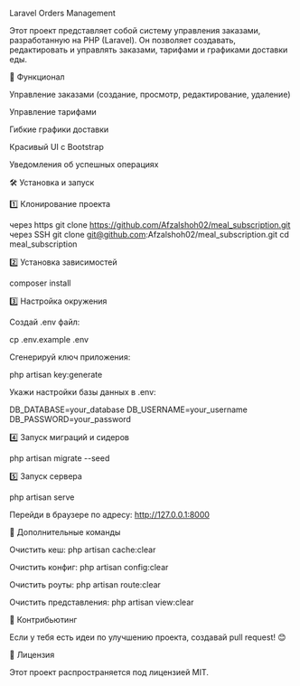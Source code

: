 Laravel Orders Management

Этот проект представляет собой систему управления заказами, разработанную на PHP (Laravel). Он позволяет создавать, редактировать и управлять заказами, тарифами и графиками доставки еды.

🚀 Функционал

Управление заказами (создание, просмотр, редактирование, удаление)

Управление тарифами

Гибкие графики доставки

Красивый UI с Bootstrap

Уведомления об успешных операциях

🛠️ Установка и запуск

1️⃣ Клонирование проекта

через https
git clone https://github.com/Afzalshoh02/meal_subscription.git
через SSH
git clone git@github.com:Afzalshoh02/meal_subscription.git
cd meal_subscription


2️⃣ Установка зависимостей

composer install

3️⃣ Настройка окружения

Создай .env файл:

cp .env.example .env

Сгенерируй ключ приложения:

php artisan key:generate

Укажи настройки базы данных в .env:

DB_DATABASE=your_database
DB_USERNAME=your_username
DB_PASSWORD=your_password

4️⃣ Запуск миграций и сидеров

php artisan migrate --seed

5️⃣ Запуск сервера

php artisan serve

Перейди в браузере по адресу: http://127.0.0.1:8000

📌 Дополнительные команды

Очистить кеш: php artisan cache:clear

Очистить конфиг: php artisan config:clear

Очистить роуты: php artisan route:clear

Очистить представления: php artisan view:clear

🤝 Контрибьютинг

Если у тебя есть идеи по улучшению проекта, создавай pull request! 😊

📜 Лицензия

Этот проект распространяется под лицензией MIT.
